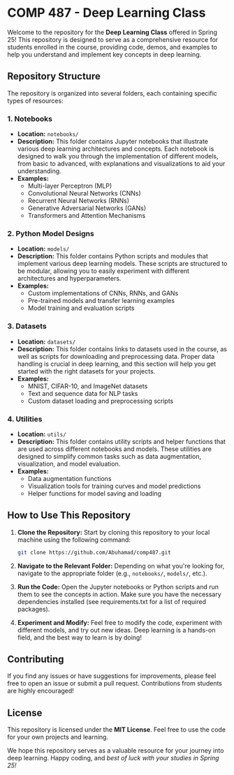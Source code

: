 # COMP 487 - Deep Learning Class


Welcome to the repository for the **Deep Learning Class** offered in Spring 25! This repository is designed to serve as a comprehensive resource for students enrolled in the course, providing code, demos, and examples to help you understand and implement key concepts in deep learning.

## Repository Structure

The repository is organized into several folders, each containing specific types of resources:

### 1. **Notebooks**
   - **Location:** `notebooks/`
   - **Description:** This folder contains Jupyter notebooks that illustrate various deep learning architectures and concepts. Each notebook is designed to walk you through the implementation of different models, from basic to advanced, with explanations and visualizations to aid your understanding.
   - **Examples:** 
     - Multi-layer Perceptron (MLP)
     - Convolutional Neural Networks (CNNs)
     - Recurrent Neural Networks (RNNs)
     - Generative Adversarial Networks (GANs)
     - Transformers and Attention Mechanisms

### 2. **Python Model Designs**
   - **Location:** `models/`
   - **Description:** This folder contains Python scripts and modules that implement various deep learning models. These scripts are structured to be modular, allowing you to easily experiment with different architectures and hyperparameters.
   - **Examples:**
     - Custom implementations of CNNs, RNNs, and GANs
     - Pre-trained models and transfer learning examples
     - Model training and evaluation scripts

### 3. **Datasets**
   - **Location:** `datasets/`
   - **Description:** This folder contains links to datasets used in the course, as well as scripts for downloading and preprocessing data. Proper data handling is crucial in deep learning, and this section will help you get started with the right datasets for your projects.
   - **Examples:**
     - MNIST, CIFAR-10, and ImageNet datasets
     - Text and sequence data for NLP tasks
     - Custom dataset loading and preprocessing scripts

### 4. **Utilities**
   - **Location:** `utils/`
   - **Description:** This folder contains utility scripts and helper functions that are used across different notebooks and models. These utilities are designed to simplify common tasks such as data augmentation, visualization, and model evaluation.
   - **Examples:**
     - Data augmentation functions
     - Visualization tools for training curves and model predictions
     - Helper functions for model saving and loading



## How to Use This Repository

1. **Clone the Repository:** Start by cloning this repository to your local machine using the following command:
   ```bash
   git clone https://github.com/Abuhamad/comp487.git

2. **Navigate to the Relevant Folder:** Depending on what you're looking for, navigate to the appropriate folder (e.g., `notebooks/`, `models/`, etc.).

3. **Run the Code:** Open the Jupyter notebooks or Python scripts and run them to see the concepts in action. Make sure you have the necessary dependencies installed (see requirements.txt for a list of required packages).

4. **Experiment and Modify:** Feel free to modify the code, experiment with different models, and try out new ideas. Deep learning is a hands-on field, and the best way to learn is by doing!

## Contributing
If you find any issues or have suggestions for improvements, please feel free to open an issue or submit a pull request. Contributions from students are highly encouraged!


## License
This repository is licensed under the **MIT License**. Feel free to use the code for your own projects and learning.

We hope this repository serves as a valuable resource for your journey into deep learning. Happy coding, and *best of luck with your studies in Spring 25!*



